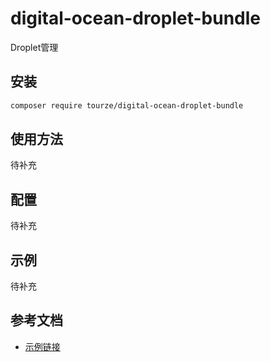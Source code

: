 # digital-ocean-droplet-bundle

Droplet管理

## 安装

```bash
composer require tourze/digital-ocean-droplet-bundle
```

## 使用方法

待补充

## 配置

待补充

## 示例

待补充

## 参考文档

- [示例链接](https://example.com)

